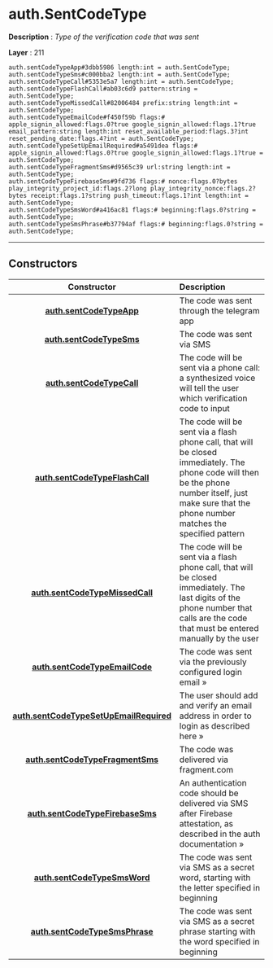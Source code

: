 # auth.SentCodeType

**Description** : *Type of the verification code that was sent*

**Layer** : 211

```tl
auth.sentCodeTypeApp#3dbb5986 length:int = auth.SentCodeType;
auth.sentCodeTypeSms#c000bba2 length:int = auth.SentCodeType;
auth.sentCodeTypeCall#5353e5a7 length:int = auth.SentCodeType;
auth.sentCodeTypeFlashCall#ab03c6d9 pattern:string = auth.SentCodeType;
auth.sentCodeTypeMissedCall#82006484 prefix:string length:int = auth.SentCodeType;
auth.sentCodeTypeEmailCode#f450f59b flags:# apple_signin_allowed:flags.0?true google_signin_allowed:flags.1?true email_pattern:string length:int reset_available_period:flags.3?int reset_pending_date:flags.4?int = auth.SentCodeType;
auth.sentCodeTypeSetUpEmailRequired#a5491dea flags:# apple_signin_allowed:flags.0?true google_signin_allowed:flags.1?true = auth.SentCodeType;
auth.sentCodeTypeFragmentSms#d9565c39 url:string length:int = auth.SentCodeType;
auth.sentCodeTypeFirebaseSms#9fd736 flags:# nonce:flags.0?bytes play_integrity_project_id:flags.2?long play_integrity_nonce:flags.2?bytes receipt:flags.1?string push_timeout:flags.1?int length:int = auth.SentCodeType;
auth.sentCodeTypeSmsWord#a416ac81 flags:# beginning:flags.0?string = auth.SentCodeType;
auth.sentCodeTypeSmsPhrase#b37794af flags:# beginning:flags.0?string = auth.SentCodeType;
```

---

## Constructors

| Constructor | Description |
| :---: | :--- |
| [**auth.sentCodeTypeApp**](constructor/auth.sentCodeTypeApp) | The code was sent through the telegram app |
| [**auth.sentCodeTypeSms**](constructor/auth.sentCodeTypeSms) | The code was sent via SMS |
| [**auth.sentCodeTypeCall**](constructor/auth.sentCodeTypeCall) | The code will be sent via a phone call: a synthesized voice will tell the user which verification code to input |
| [**auth.sentCodeTypeFlashCall**](constructor/auth.sentCodeTypeFlashCall) | The code will be sent via a flash phone call, that will be closed immediately. The phone code will then be the phone number itself, just make sure that the phone number matches the specified pattern |
| [**auth.sentCodeTypeMissedCall**](constructor/auth.sentCodeTypeMissedCall) | The code will be sent via a flash phone call, that will be closed immediately. The last digits of the phone number that calls are the code that must be entered manually by the user |
| [**auth.sentCodeTypeEmailCode**](constructor/auth.sentCodeTypeEmailCode) | The code was sent via the previously configured login email » |
| [**auth.sentCodeTypeSetUpEmailRequired**](constructor/auth.sentCodeTypeSetUpEmailRequired) | The user should add and verify an email address in order to login as described here » |
| [**auth.sentCodeTypeFragmentSms**](constructor/auth.sentCodeTypeFragmentSms) | The code was delivered via fragment.com |
| [**auth.sentCodeTypeFirebaseSms**](constructor/auth.sentCodeTypeFirebaseSms) | An authentication code should be delivered via SMS after Firebase attestation, as described in the auth documentation » |
| [**auth.sentCodeTypeSmsWord**](constructor/auth.sentCodeTypeSmsWord) | The code was sent via SMS as a secret word, starting with the letter specified in beginning |
| [**auth.sentCodeTypeSmsPhrase**](constructor/auth.sentCodeTypeSmsPhrase) | The code was sent via SMS as a secret phrase starting with the word specified in beginning |